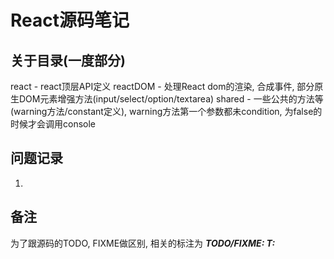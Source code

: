 # React源码笔记

## 关于目录(一度部分)
react - react顶层API定义
reactDOM - 处理React dom的渲染, 合成事件, 部分原生DOM元素增强方法(input/select/option/textarea)
shared - 一些公共的方法等(warning方法/constant定义), warning方法第一个参数都未condition, 为false的时候才会调用console

## 问题记录
1. 

## 备注
为了跟源码的TODO, FIXME做区别, 相关的标注为 ***TODO/FIXME: T:***



